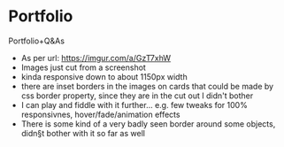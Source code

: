 # Portfolio
Portfolio+Q&amp;As

- As per url: https://imgur.com/a/GzT7xhW
- Images just cut from a screenshot
- kinda responsive down to about 1150px width
- there are inset borders in the images on cards that could be made by css border property, since they are in the cut out I didn't bother
- I can play and fiddle with it further... e.g. few tweaks for 100% responsivnes, hover/fade/animation effects
- There is some kind of a very badly seen border around some objects, didn§t bother with it so far as well
